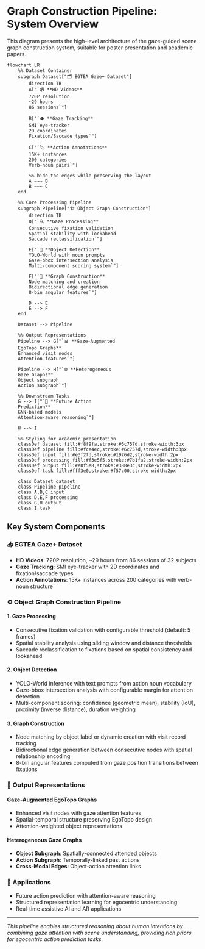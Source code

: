 # Graph Construction Pipeline: System Overview

This diagram presents the high-level architecture of the gaze-guided scene graph construction system, suitable for poster presentation and academic papers.

```mermaid
flowchart LR
    %% Dataset Container
    subgraph Dataset["🗂️ EGTEA Gaze+ Dataset"]
        direction TB
        A["`📹 **HD Videos**
        720P resolution
        ~29 hours
        86 sessions`"]
        
        B["`👁️ **Gaze Tracking**
        SMI eye-tracker
        2D coordinates
        Fixation/Saccade types`"]
        
        C["`🏷️ **Action Annotations**
        15K+ instances
        200 categories
        Verb-noun pairs`"]
        
        %% hide the edges while preserving the layout
        A ~~~ B
        B ~~~ C
    end
    
    %% Core Processing Pipeline
    subgraph Pipeline["🏗️ Object Graph Construction"]
        direction TB
        D["`🔍 **Gaze Processing**
        Consecutive fixation validation
        Spatial stability with lookahead
        Saccade reclassification`"]
        
        E["`🤖 **Object Detection**
        YOLO-World with noun prompts
        Gaze-bbox intersection analysis
        Multi-component scoring system`"]
        
        F["`🔗 **Graph Construction**
        Node matching and creation
        Bidirectional edge generation
        8-bin angular features`"]
        
        D --> E
        E --> F
    end
    
    Dataset --> Pipeline
    
    %% Output Representations
    Pipeline --> G["`📊 **Gaze-Augmented
    EgoTopo Graphs**
    Enhanced visit nodes
    Attention features`"]
    
    Pipeline --> H["`🌐 **Heterogeneous
    Gaze Graphs**
    Object subgraph
    Action subgraph`"]
    
    %% Downstream Tasks
    G --> I["`🚀 **Future Action
    Prediction**
    GNN-based models
    Attention-aware reasoning`"]
    
    H --> I
    
    %% Styling for academic presentation
    classDef dataset fill:#f8f9fa,stroke:#6c757d,stroke-width:3px
    classDef pipeline fill:#fce4ec,stroke:#6c757d,stroke-width:3px
    classDef input fill:#e3f2fd,stroke:#1976d2,stroke-width:2px
    classDef processing fill:#f3e5f5,stroke:#7b1fa2,stroke-width:2px
    classDef output fill:#e8f5e8,stroke:#388e3c,stroke-width:2px
    classDef task fill:#fff3e0,stroke:#f57c00,stroke-width:2px
    
    class Dataset dataset
    class Pipeline pipeline
    class A,B,C input
    class D,E,F processing
    class G,H output
    class I task
```

## Key System Components

### 📥 **EGTEA Gaze+ Dataset**
- **HD Videos**: 720P resolution, ~29 hours from 86 sessions of 32 subjects
- **Gaze Tracking**: SMI eye-tracker with 2D coordinates and fixation/saccade types
- **Action Annotations**: 15K+ instances across 200 categories with verb-noun structure

### ⚙️ **Object Graph Construction Pipeline**

#### 1. **Gaze Processing**
- Consecutive fixation validation with configurable threshold (default: 5 frames)
- Spatial stability analysis using sliding window and distance thresholds
- Saccade reclassification to fixations based on spatial consistency and lookahead

#### 2. **Object Detection**
- YOLO-World inference with text prompts from action noun vocabulary
- Gaze-bbox intersection analysis with configurable margin for attention detection
- Multi-component scoring: confidence (geometric mean), stability (IoU), proximity (inverse distance), duration weighting

#### 3. **Graph Construction**
- Node matching by object label or dynamic creation with visit record tracking
- Bidirectional edge generation between consecutive nodes with spatial relationship encoding
- 8-bin angular features computed from gaze position transitions between fixations

### 🎯 **Output Representations**

#### **Gaze-Augmented EgoTopo Graphs**
- Enhanced visit nodes with gaze attention features
- Spatial-temporal structure preserving EgoTopo design
- Attention-weighted object representations

#### **Heterogeneous Gaze Graphs**
- **Object Subgraph**: Spatially-connected attended objects
- **Action Subgraph**: Temporally-linked past actions
- **Cross-Modal Edges**: Object-action attention links

### 🚀 **Applications**
- Future action prediction with attention-aware reasoning
- Structured representation learning for egocentric understanding
- Real-time assistive AI and AR applications

---

*This pipeline enables structured reasoning about human intentions by combining gaze attention with scene understanding, providing rich priors for egocentric action prediction tasks.* 